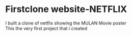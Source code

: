 # Firstclone website-NETFLIX
I built a clone of netflix showing the MULAN Movie poster
<br>
This the very first project that i created
